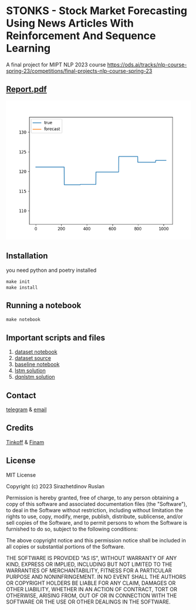 # STONKS - Stock Market Forecasting Using News Articles With Reinforcement And Sequence Learning
A final project for MIPT NLP 2023 course https://ods.ai/tracks/nlp-course-spring-23/competitions/final-projects-nlp-course-spring-23

## [Report.pdf](report.pdf) 


![preview](animation.gif)

## Installation

you need python and poetry installed 

```shell
make init
make install
```

## Running a notebook

```shell
make notebook
```

## Important scripts and files

1. [dataset notebook](notebooks/dataset.ipynb)
1. [dataset source](data%2Fnews_stocks.csv)
1. [baseline notebook](notebooks/baseline.ipynb)
1. [lstm solution](notebooks%2Fmoods_lstm.ipynb)
1. [dqnlstm solution](notebooks%2Flstm-gym-embeddings.ipynb)


## Contact

[telegram](https://t.me/irusland) & [email](mailto:irusland@icoud.com)

## Credits

[Tinkoff](https://www.tinkoff.ru) &
[Finam](https://www.finam.ru)

## License

MIT License

Copyright (c) 2023 Sirazhetdinov Ruslan

Permission is hereby granted, free of charge, to any person obtaining a copy
of this software and associated documentation files (the "Software"), to deal
in the Software without restriction, including without limitation the rights
to use, copy, modify, merge, publish, distribute, sublicense, and/or sell
copies of the Software, and to permit persons to whom the Software is
furnished to do so, subject to the following conditions:

The above copyright notice and this permission notice shall be included in all
copies or substantial portions of the Software.

THE SOFTWARE IS PROVIDED "AS IS", WITHOUT WARRANTY OF ANY KIND, EXPRESS OR
IMPLIED, INCLUDING BUT NOT LIMITED TO THE WARRANTIES OF MERCHANTABILITY,
FITNESS FOR A PARTICULAR PURPOSE AND NONINFRINGEMENT. IN NO EVENT SHALL THE
AUTHORS OR COPYRIGHT HOLDERS BE LIABLE FOR ANY CLAIM, DAMAGES OR OTHER
LIABILITY, WHETHER IN AN ACTION OF CONTRACT, TORT OR OTHERWISE, ARISING FROM,
OUT OF OR IN CONNECTION WITH THE SOFTWARE OR THE USE OR OTHER DEALINGS IN THE
SOFTWARE.
